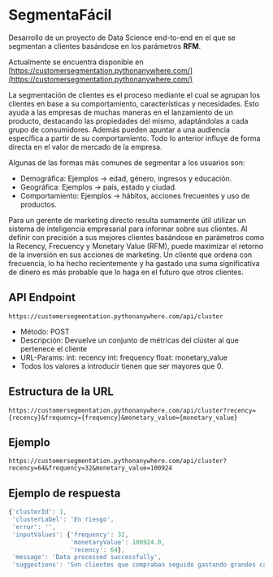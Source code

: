 # SegmentaFácil

Desarrollo de un proyecto de Data Science end-to-end en el que se segmentan a clientes basándose en los parámetros **RFM**.

Actualmente se encuentra disponible en [https://customersegmentation.pythonanywhere.com/](https://customersegmentation.pythonanywhere.com/)

La segmentación de clientes es el proceso mediante el cual se agrupan los clientes en base a su comportamiento, características y necesidades. Esto ayuda a las empresas de muchas maneras en el lanzamiento de un producto, destacando las propiedades del mismo, adaptándolas a cada grupo de consumidores. Además pueden apuntar a una audiencia específica a partir de su comportamiento. Todo lo anterior influye de forma directa en el valor de mercado de la empresa.

Algunas de las formas más comunes de segmentar a los usuarios son:

* Demográfica: Ejemplos -> edad, género, ingresos y educación.
* Geográfica: Ejemplos -> país, estado y ciudad.
* Comportamiento: Ejemplos -> hábitos, acciones frecuentes y uso de productos.

Para un gerente de marketing directo resulta sumamente útil utilizar un sistema de inteligencia empresarial para informar sobre sus clientes. Al definir con precisión a sus mejores clientes basándose en parámetros como la Recency, Frecuency y Monetary Value (RFM), puede maximizar el retorno de la inversión en sus acciones de marketing. Un cliente que ordena con frecuencia, lo ha hecho recientemente y ha gastado una suma significativa de dinero es más probable que lo haga en el futuro que otros clientes.

## API Endpoint
```
https://customersegmentation.pythonanywhere.com/api/cluster
```

* Método: POST
* Descripción: Devuelve un conjunto de métricas del clúster al que pertenece el cliente
* URL-Params: int: recency int: frequency float: monetary_value
* Todos los valores a introducir tienen que ser mayores que 0.

## Estructura de la URL
```
https://customersegmentation.pythonanywhere.com/api/cluster?recency={recency}&frequency={frequency}&monetary_value={monetary_value}
```

## Ejemplo
```
https://customersegmentation.pythonanywhere.com/api/cluster?recency=64&frequency=32&monetary_value=100924
```

## Ejemplo de respuesta
```javascript
{'clusterId': 1,
 'clusterLabel': 'En riesgo',
 'error': '',
 'inputValues': {'frequency': 32,
                 'monetaryValue': 100924.0,
                 'recency': 64},
 'message': 'Data processed successfully',
 'suggestions': 'Son clientes que compraban seguido gastando grandes cantidades, pero no han realizado compras recientemente. Se recomienda enviarles una campaña personalizada para reconectar y ofrecerles productos que puedan contribuir a que realicen otra compra.'}
```
